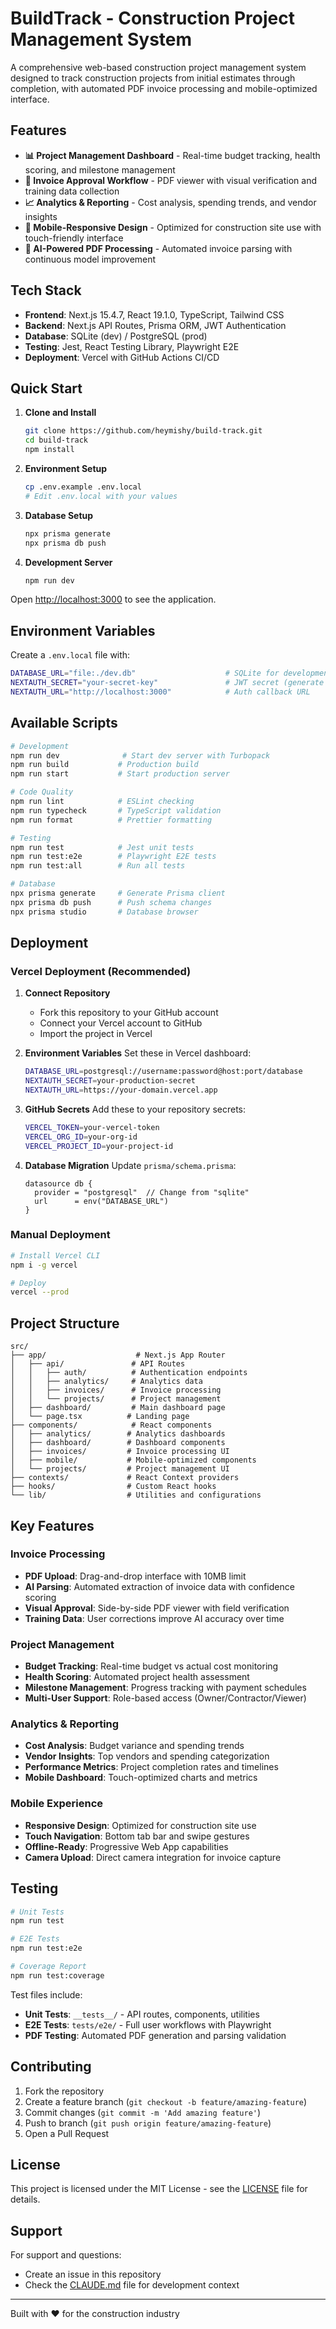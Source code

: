 # BuildTrack - Construction Project Management System

A comprehensive web-based construction project management system designed to track construction projects from initial estimates through completion, with automated PDF invoice processing and mobile-optimized interface.

## Features

- **📊 Project Management Dashboard** - Real-time budget tracking, health scoring, and milestone management
- **📄 Invoice Approval Workflow** - PDF viewer with visual verification and training data collection
- **📈 Analytics & Reporting** - Cost analysis, spending trends, and vendor insights
- **📱 Mobile-Responsive Design** - Optimized for construction site use with touch-friendly interface
- **🤖 AI-Powered PDF Processing** - Automated invoice parsing with continuous model improvement

## Tech Stack

- **Frontend**: Next.js 15.4.7, React 19.1.0, TypeScript, Tailwind CSS
- **Backend**: Next.js API Routes, Prisma ORM, JWT Authentication
- **Database**: SQLite (dev) / PostgreSQL (prod)
- **Testing**: Jest, React Testing Library, Playwright E2E
- **Deployment**: Vercel with GitHub Actions CI/CD

## Quick Start

1. **Clone and Install**

   ```bash
   git clone https://github.com/heymishy/build-track.git
   cd build-track
   npm install
   ```

2. **Environment Setup**

   ```bash
   cp .env.example .env.local
   # Edit .env.local with your values
   ```

3. **Database Setup**

   ```bash
   npx prisma generate
   npx prisma db push
   ```

4. **Development Server**
   ```bash
   npm run dev
   ```

Open [http://localhost:3000](http://localhost:3000) to see the application.

## Environment Variables

Create a `.env.local` file with:

```bash
DATABASE_URL="file:./dev.db"                    # SQLite for development
NEXTAUTH_SECRET="your-secret-key"               # JWT secret (generate with openssl rand -base64 32)
NEXTAUTH_URL="http://localhost:3000"            # Auth callback URL
```

## Available Scripts

```bash
# Development
npm run dev              # Start dev server with Turbopack
npm run build           # Production build
npm run start           # Start production server

# Code Quality
npm run lint            # ESLint checking
npm run typecheck       # TypeScript validation
npm run format          # Prettier formatting

# Testing
npm run test            # Jest unit tests
npm run test:e2e        # Playwright E2E tests
npm run test:all        # Run all tests

# Database
npx prisma generate     # Generate Prisma client
npx prisma db push      # Push schema changes
npx prisma studio       # Database browser
```

## Deployment

### Vercel Deployment (Recommended)

1. **Connect Repository**
   - Fork this repository to your GitHub account
   - Connect your Vercel account to GitHub
   - Import the project in Vercel

2. **Environment Variables**
   Set these in Vercel dashboard:

   ```bash
   DATABASE_URL=postgresql://username:password@host:port/database
   NEXTAUTH_SECRET=your-production-secret
   NEXTAUTH_URL=https://your-domain.vercel.app
   ```

3. **GitHub Secrets**
   Add these to your repository secrets:

   ```bash
   VERCEL_TOKEN=your-vercel-token
   VERCEL_ORG_ID=your-org-id
   VERCEL_PROJECT_ID=your-project-id
   ```

4. **Database Migration**
   Update `prisma/schema.prisma`:
   ```prisma
   datasource db {
     provider = "postgresql"  // Change from "sqlite"
     url      = env("DATABASE_URL")
   }
   ```

### Manual Deployment

```bash
# Install Vercel CLI
npm i -g vercel

# Deploy
vercel --prod
```

## Project Structure

```
src/
├── app/                    # Next.js App Router
│   ├── api/               # API Routes
│   │   ├── auth/          # Authentication endpoints
│   │   ├── analytics/     # Analytics data
│   │   ├── invoices/      # Invoice processing
│   │   └── projects/      # Project management
│   ├── dashboard/         # Main dashboard page
│   └── page.tsx          # Landing page
├── components/            # React components
│   ├── analytics/        # Analytics dashboards
│   ├── dashboard/        # Dashboard components
│   ├── invoices/         # Invoice processing UI
│   ├── mobile/           # Mobile-optimized components
│   └── projects/         # Project management UI
├── contexts/             # React Context providers
├── hooks/                # Custom React hooks
└── lib/                  # Utilities and configurations
```

## Key Features

### Invoice Processing

- **PDF Upload**: Drag-and-drop interface with 10MB limit
- **AI Parsing**: Automated extraction of invoice data with confidence scoring
- **Visual Approval**: Side-by-side PDF viewer with field verification
- **Training Data**: User corrections improve AI accuracy over time

### Project Management

- **Budget Tracking**: Real-time budget vs actual cost monitoring
- **Health Scoring**: Automated project health assessment
- **Milestone Management**: Progress tracking with payment schedules
- **Multi-User Support**: Role-based access (Owner/Contractor/Viewer)

### Analytics & Reporting

- **Cost Analysis**: Budget variance and spending trends
- **Vendor Insights**: Top vendors and spending categorization
- **Performance Metrics**: Project completion rates and timelines
- **Mobile Dashboard**: Touch-optimized charts and metrics

### Mobile Experience

- **Responsive Design**: Optimized for construction site use
- **Touch Navigation**: Bottom tab bar and swipe gestures
- **Offline-Ready**: Progressive Web App capabilities
- **Camera Upload**: Direct camera integration for invoice capture

## Testing

```bash
# Unit Tests
npm run test

# E2E Tests
npm run test:e2e

# Coverage Report
npm run test:coverage
```

Test files include:

- **Unit Tests**: `__tests__/` - API routes, components, utilities
- **E2E Tests**: `tests/e2e/` - Full user workflows with Playwright
- **PDF Testing**: Automated PDF generation and parsing validation

## Contributing

1. Fork the repository
2. Create a feature branch (`git checkout -b feature/amazing-feature`)
3. Commit changes (`git commit -m 'Add amazing feature'`)
4. Push to branch (`git push origin feature/amazing-feature`)
5. Open a Pull Request

## License

This project is licensed under the MIT License - see the [LICENSE](LICENSE) file for details.

## Support

For support and questions:

- Create an issue in this repository
- Check the [CLAUDE.md](CLAUDE.md) file for development context

---

Built with ❤️ for the construction industry
